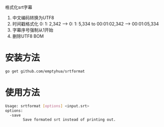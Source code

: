 格式化srt字幕

1. 中文编码转换为UTF8
2. 时间戳格式化 0: 1: 2,342 -->  0: 1: 5,334 to 00:01:02,342 --> 00:01:05,334
3. 字幕序号强制从1开始
4. 删除UTF8 BOM

# 安装方法
```sh
go get github.com/emptyhua/srtformat
```
# 使用方法
```sh
Usage: srtformat [options] <input.srt>
options:
  -save
    	Save formated srt instead of printing out.
```
